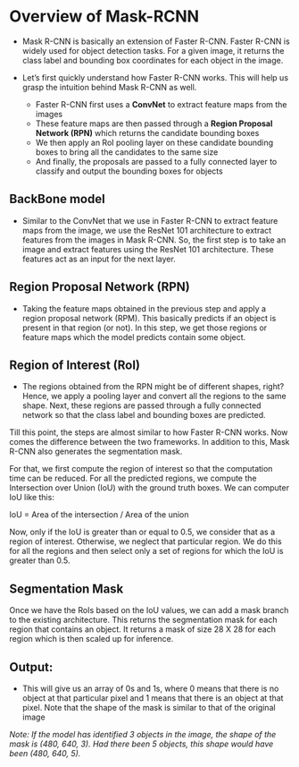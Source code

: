 # Overview of Mask-RCNN

- Mask R-CNN is basically an extension of Faster R-CNN. Faster R-CNN is widely used for object detection tasks. For a given image, it returns the class label and bounding box coordinates for each object in the image.

- Let’s first quickly understand how Faster R-CNN works. This will help us grasp the intuition behind Mask R-CNN as well.

    - Faster R-CNN first uses a **ConvNet** to extract feature maps from the images
    - These feature maps are then passed through a **Region Proposal Network (RPN)** which returns the candidate bounding boxes
    - We then apply an RoI pooling layer on these candidate bounding boxes to bring all the candidates to the same size
    - And finally, the proposals are passed to a fully connected layer to classify and output the bounding boxes for objects

## BackBone model

- Similar to the ConvNet that we use in Faster R-CNN to extract feature maps from the image, we use the ResNet 101 architecture to extract features from the images in Mask R-CNN. So, the first step is to take an image and extract features using the ResNet 101 architecture. These features act as an input for the next layer.

## Region Proposal Network (RPN)

- Taking the feature maps obtained in the previous step and apply a region proposal network (RPM). This basically predicts if an object is present in that region (or not). In this step, we get those regions or feature maps which the model predicts contain some object.

## Region of Interest (RoI)

- The regions obtained from the RPN might be of different shapes, right? Hence, we apply a pooling layer and convert all the regions to the same shape. Next, these regions are passed through a fully connected network so that the class label and bounding boxes are predicted.

Till this point, the steps are almost similar to how Faster R-CNN works. Now comes the difference between the two frameworks. In addition to this, Mask R-CNN also generates the segmentation mask.

For that, we first compute the region of interest so that the computation time can be reduced. For all the predicted regions, we compute the Intersection over Union (IoU) with the ground truth boxes. We can computer IoU like this:

IoU = Area of the intersection / Area of the union

Now, only if the IoU is greater than or equal to 0.5, we consider that as a region of interest. Otherwise, we neglect that particular region. We do this for all the regions and then select only a set of regions for which the IoU is greater than 0.5.


## Segmentation Mask

Once we have the RoIs based on the IoU values, we can add a mask branch to the existing architecture. This returns the segmentation mask for each region that contains an object. It returns a mask of size 28 X 28 for each region which is then scaled up for inference.


## Output:

- This will give us an array of 0s and 1s, where 0 means that there is no object at that particular pixel and 1 means that there is an object at that pixel. Note that the shape of the mask is similar to that of the original image

*Note: If the model has identified 3 objects in the image, the shape of the mask is (480, 640, 3). Had there been 5 objects, this shape would have been (480, 640, 5).* 